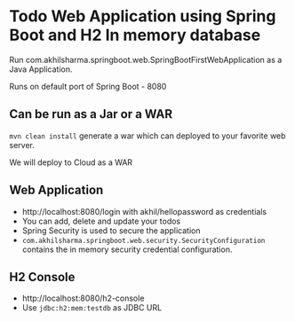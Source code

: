 # Todo Web Application using Spring Boot and H2 In memory database

Run com.akhilsharma.springboot.web.SpringBootFirstWebApplication as a Java Application.

Runs on default port of Spring Boot - 8080 

## Can be run as a Jar or a WAR

`mvn clean install` generate a war which can deployed to your favorite web server.

We will deploy to Cloud as a WAR

## Web Application

- http://localhost:8080/login with akhil/hellopassword as credentials
- You can add, delete and update your todos
- Spring Security is used to secure the application
- `com.akhilsharma.springboot.web.security.SecurityConfiguration` contains the in memory security credential configuration.

## H2 Console

- http://localhost:8080/h2-console
- Use `jdbc:h2:mem:testdb` as JDBC URL 

